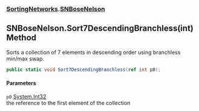 ### [SortingNetworks](./SortingNetworks.md 'SortingNetworks').[SNBoseNelson](./SortingNetworks-SNBoseNelson.md 'SortingNetworks.SNBoseNelson')
## SNBoseNelson.Sort7DescendingBranchless(int) Method
Sorts a collection of 7 elements in descending order using branchless min/max swap.  
```csharp
public static void Sort7DescendingBranchless(ref int p0);
```
#### Parameters
<a name='SortingNetworks-SNBoseNelson-Sort7DescendingBranchless(int)-p0'></a>
`p0` [System.Int32](https://docs.microsoft.com/en-us/dotnet/api/System.Int32 'System.Int32')  
the reference to the first element of the collection  
  
